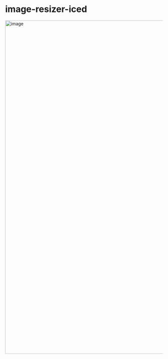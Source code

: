 # image-resizer-iced

<img width="874" height="1067" alt="image" src="https://github.com/user-attachments/assets/65eccbb4-54d9-452a-abb0-0248997c0e89" />

